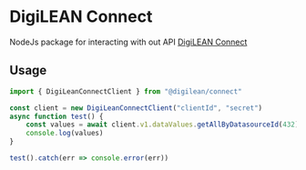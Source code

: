 # DigiLEAN Connect

NodeJs package for interacting with out API [DigiLEAN Connect](https://connect.digilean.tools/swagger/index.html)

## Usage
```js
import { DigiLeanConnectClient } from "@digilean/connect"

const client = new DigiLeanConnectClient("clientId", "secret")
async function test() {
    const values = await client.v1.dataValues.getAllByDatasourceId(432)
    console.log(values)
}

test().catch(err => console.error(err))
```
